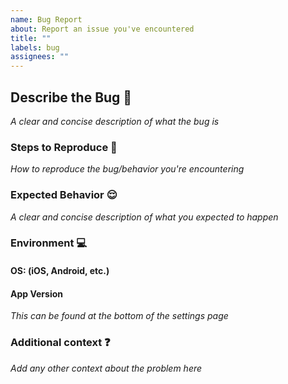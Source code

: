 ```yaml
---
name: Bug Report
about: Report an issue you've encountered
title: ""
labels: bug
assignees: ""
---
```


## Describe the Bug :bug:

_A clear and concise description of what the bug is_

### Steps to Reproduce :paw_prints:

_How to reproduce the bug/behavior you're encountering_

### Expected Behavior :relieved:

_A clear and concise description of what you expected to happen_

### Environment :computer:

#### OS: (iOS, Android, etc.)

#### App Version

_This can be found at the bottom of the settings page_

### Additional context :question:

_Add any other context about the problem here_

